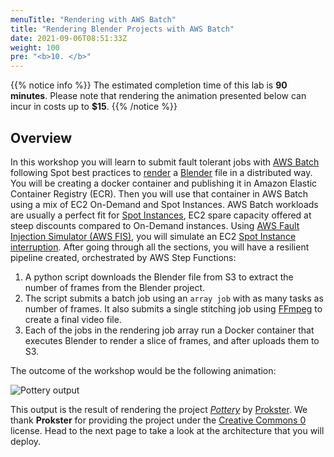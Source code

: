 ```yaml
---
menuTitle: "Rendering with AWS Batch"
title: "Rendering Blender Projects with AWS Batch"
date: 2021-09-06T08:51:33Z
weight: 100
pre: "<b>10. </b>"
---
```


{{% notice info %}}
The estimated completion time of this lab is **90 minutes**. Please note that rendering the animation presented below can incur in costs up to **$15**.
{{% /notice %}}
## Overview

In this workshop you will learn to submit fault tolerant jobs with [AWS Batch](https://aws.amazon.com/batch/) following Spot best practices to [render](https://en.wikipedia.org/wiki/Rendering_(computer_graphics)) a [Blender](https://www.blender.org/) file in a distributed way. You will be creating a docker container and publishing it in Amazon Elastic Container Registry (ECR). Then you will use that container in AWS Batch using a mix of EC2 On-Demand and Spot Instances. AWS Batch workloads are usually a perfect fit for [Spot Instances](https://docs.aws.amazon.com/AWSEC2/latest/UserGuide/using-spot-instances.html), EC2 spare capacity offered at steep discounts compared to On-Demand instances. Using [AWS Fault Injection Simulator (AWS FIS)](https://aws.amazon.com/fis/), you will simulate an EC2 [Spot Instance interruption](https://docs.aws.amazon.com/AWSEC2/latest/UserGuide/spot-interruptions.html). After going through all the sections, you will have a resilient pipeline created, orchestrated by AWS Step Functions:

1. A python script downloads the Blender file from S3 to extract the number of frames from the Blender project.
2. The script submits a batch job using an `array job` with as many tasks as number of frames. It also submits a single stitching job using [FFmpeg](https://ffmpeg.org/) to create a final video file.
3. Each of the jobs in the rendering job array run a Docker container that executes Blender to render a slice of frames, and after uploads them to S3.

The outcome of the workshop would be the following animation:

![Pottery output](/images/rendering-with-batch/animation_example.gif)

This output is the result of rendering the project *[Pottery](https://blendswap.com/blend/28661)* by [Prokster](https://blendswap.com/profile/1012752). We thank **Prokster** for providing the project under the [Creative Commons 0](https://creativecommons.org/share-your-work/public-domain/cc0/) license. Head to the next page to take a look at the architecture that you will deploy.
